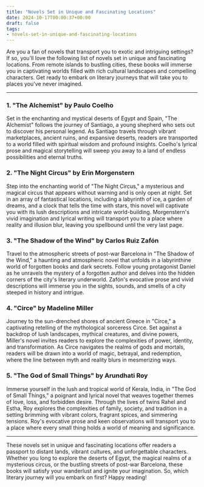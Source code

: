 ```yaml
---
title: "Novels Set in Unique and Fascinating Locations"
date: 2024-10-17T00:00:37+00:00
draft: false
tags: 
- novels-set-in-unique-and-fascinating-locations
---
```


Are you a fan of novels that transport you to exotic and intriguing settings? If so, you'll love the following list of novels set in unique and fascinating locations. From remote islands to bustling cities, these books will immerse you in captivating worlds filled with rich cultural landscapes and compelling characters. Get ready to embark on literary journeys that will take you to places you've never imagined.

---

### 1. "The Alchemist" by Paulo Coelho

Set in the enchanting and mystical deserts of Egypt and Spain, "The Alchemist" follows the journey of Santiago, a young shepherd who sets out to discover his personal legend. As Santiago travels through vibrant marketplaces, ancient ruins, and expansive deserts, readers are transported to a world filled with spiritual wisdom and profound insights. Coelho's lyrical prose and magical storytelling will sweep you away to a land of endless possibilities and eternal truths.

### 2. "The Night Circus" by Erin Morgenstern

Step into the enchanting world of "The Night Circus," a mysterious and magical circus that appears without warning and is only open at night. Set in an array of fantastical locations, including a labyrinth of ice, a garden of dreams, and a clock that tells the time with stars, this novel will captivate you with its lush descriptions and intricate world-building. Morgenstern's vivid imagination and lyrical writing will transport you to a place where reality and illusion blur, leaving you spellbound until the very last page.

### 3. "The Shadow of the Wind" by Carlos Ruiz Zafón

Travel to the atmospheric streets of post-war Barcelona in "The Shadow of the Wind," a haunting and atmospheric novel that unfolds in a labyrinthine world of forgotten books and dark secrets. Follow young protagonist Daniel as he unravels the mystery of a forgotten author and delves into the hidden corners of the city's literary underworld. Zafón's evocative prose and vivid descriptions will immerse you in the sights, sounds, and smells of a city steeped in history and intrigue.

### 4. "Circe" by Madeline Miller

Journey to the sun-drenched shores of ancient Greece in "Circe," a captivating retelling of the mythological sorceress Circe. Set against a backdrop of lush landscapes, mythical creatures, and divine powers, Miller's novel invites readers to explore the complexities of power, identity, and transformation. As Circe navigates the realms of gods and mortals, readers will be drawn into a world of magic, betrayal, and redemption, where the line between myth and reality blurs in mesmerizing ways.

### 5. "The God of Small Things" by Arundhati Roy

Immerse yourself in the lush and tropical world of Kerala, India, in "The God of Small Things," a poignant and lyrical novel that weaves together themes of love, loss, and forbidden desire. Through the lives of twins Rahel and Estha, Roy explores the complexities of family, society, and tradition in a setting brimming with vibrant colors, fragrant spices, and simmering tensions. Roy's evocative prose and keen observations will transport you to a place where every small thing holds a world of meaning and significance.

---

These novels set in unique and fascinating locations offer readers a passport to distant lands, vibrant cultures, and unforgettable characters. Whether you long to explore the deserts of Egypt, the magical realms of a mysterious circus, or the bustling streets of post-war Barcelona, these books will satisfy your wanderlust and ignite your imagination. So, which literary journey will you embark on first? Happy reading!